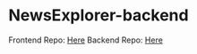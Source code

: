 # NewsExplorer-backend
Frontend Repo: [Here](https://github.com/Peyton-vannoy/NewsExplorer-frontend)
Backend Repo: [Here](https://github.com/Peyton-vannoy/NewsExplorer-backend)
